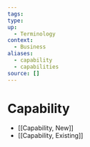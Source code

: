 ```yaml
---
tags:
type:
up:
  - Terminology
context:
  - Business
aliases:
  - capability
  - capabilities
source: []
---
```


# Capability

- [[Capability, New]]
- [[Capability, Existing]]
